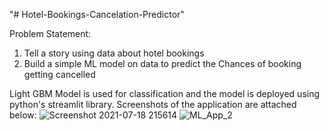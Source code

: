 "# Hotel-Bookings-Cancelation-Predictor" 

Problem Statement: 
1) Tell a story using data about hotel bookings
2) Build a simple ML model on data to predict the Chances of booking getting cancelled

Light GBM Model is used for classification and the model is deployed using python's streamlit library. Screenshots of the application are attached below:
![Screenshot 2021-07-18 215614](https://user-images.githubusercontent.com/69714874/126074854-83663725-bbe3-4e10-b808-19ba892fd28c.jpg)
![ML_App_2](https://user-images.githubusercontent.com/69714874/126074852-85e39eea-7086-4edd-9d82-d34bad9efa80.jpg)
